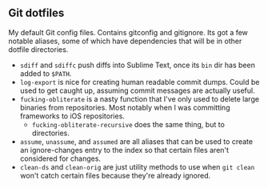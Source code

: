 ## Git dotfiles

My default Git config files. 
Contains gitconfig and gitignore. 
Its got a few notable aliases, some of which have dependencies that will be in other dotfile directories.

- `sdiff` and `sdiffc` push diffs into Sublime Text, once its `bin` dir has been added to `$PATH`.
- `log-export` is nice for creating human readable commit dumps. Could be used to get caught up, assuming commit messages are actually useful.
- `fucking-obliterate` is a nasty function that I've only used to delete large binaries from repositories. Most notably when I was committing frameworks to iOS repositories.
    - `fucking-obliterate-recursive` does the same thing, but to directories.
- `assume`, `unassume`, and `assumed` are all aliases that can be used to create an ignore-changes entry to the index so that certain files aren't considered for changes. 
- `clean-ds` and `clean-orig` are just utility methods to use when `git clean` won't catch certain files because they're already ignored. 
